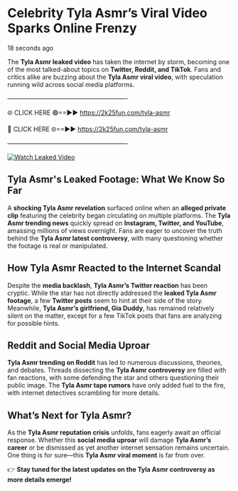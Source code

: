 # Celebrity Tyla Asmr’s Viral Video Sparks Online Frenzy

18 seconds ago

The **Tyla Asmr leaked video** has taken the internet by storm, becoming one of the most talked-about topics on **Twitter, Reddit, and TikTok**. Fans and critics alike are buzzing about the **Tyla Asmr viral video**, with speculation running wild across social media platforms.

———————————————————-

🌐 CLICK HERE 🟢==►► https://2k25fun.com/tyla-asmr

🔴 CLICK HERE 🌐==►► https://2k25fun.com/tyla-asmr

———————————————————-

[![Watch Leaked Video](https://miro.medium.com/v2/resize:fit:828/format:webp/1*cilzJN44JGOrTw9NJCrNHA.gif "Watch Leaked Video")](https://2k25fun.com/tyla-asmr)

## **Tyla Asmr's Leaked Footage: What We Know So Far**  
A **shocking Tyla Asmr revelation** surfaced online when an **alleged private clip** featuring the celebrity began circulating on multiple platforms. The **Tyla Asmr trending news** quickly spread on **Instagram, Twitter, and YouTube**, amassing millions of views overnight. Fans are eager to uncover the truth behind the **Tyla Asmr latest controversy**, with many questioning whether the footage is real or manipulated.  

## **How Tyla Asmr Reacted to the Internet Scandal**  
Despite the **media backlash**, **Tyla Asmr’s Twitter reaction** has been cryptic. While the star has not directly addressed the **leaked Tyla Asmr footage**, a few **Twitter posts** seem to hint at their side of the story. Meanwhile, **Tyla Asmr’s girlfriend, Gia Duddy**, has remained relatively silent on the matter, except for a few TikTok posts that fans are analyzing for possible hints.  

## **Reddit and Social Media Uproar**  
**Tyla Asmr trending on Reddit** has led to numerous discussions, theories, and debates. Threads dissecting the **Tyla Asmr controversy** are filled with fan reactions, with some defending the star and others questioning their public image. The **Tyla Asmr tape rumors** have only added fuel to the fire, with internet detectives scrambling for more details.  

## **What’s Next for Tyla Asmr?**  
As the **Tyla Asmr reputation crisis** unfolds, fans eagerly await an official response. Whether this **social media uproar** will damage **Tyla Asmr’s career** or be dismissed as yet another internet sensation remains uncertain. One thing is for sure—this **Tyla Asmr viral moment** is far from over.  

👉 **Stay tuned for the latest updates on the Tyla Asmr controversy as more details emerge!**  